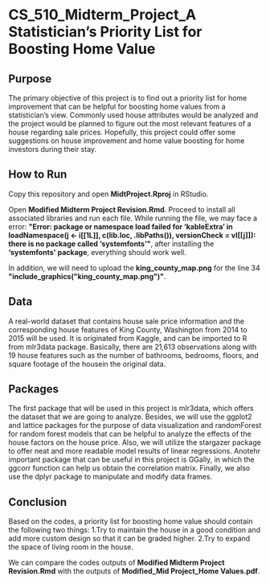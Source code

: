 # CS_510_Midterm_Project_A Statistician’s Priority List for Boosting Home Value

## Purpose
The primary objective of this project is to find out a priority list for home improvement that can be helpful for boosting home values from a statistician’s view. Commonly used house attributes would be analyzed and the project would be planned to figure out the most relevant features of a house regarding sale prices. Hopefully, this project could offer some suggestions on house improvement and home value boosting for home investors during their stay.

## How to Run
Copy this repository and open **MidtProject.Rproj** in RStudio. 

Open **Modified Midterm Project Revision.Rmd**. Proceed to install all associated libraries and run each file. While running the file, we may face a error: **"Error: package or namespace load failed for ‘kableExtra’ in loadNamespace(j <- i[[1L]], c(lib.loc, .libPaths()), versionCheck = vI[[j]]): there is no package called ‘systemfonts’"**, after installing the **‘systemfonts' package**, everything should work well. 

In addition, we will need to upload the **king_county_map.png** for the line 34 **"include_graphics("king_county_map.png")"**.

## Data
A real-world dataset that contains house sale price information and the corresponding house features of King County, Washington from 2014 to 2015 will be used. It is originated from Kaggle, and can be imported to R from mlr3data package. Basically, there are 21,613 observations along with 19 house features such as the number of bathrooms, bedrooms, floors, and square footage of the housein the original data. 

## Packages 
The first package that will be used in this project is mlr3data, which offers the dataset that we are going to analyze. Besides, we will use the ggplot2 and lattice packages for the purpose of data visualization and randomForest for random forest models that can be helpful to analyze the effects of the house factors on the house price. Also, we will utilize the stargazer package to offer neat and more readable model results of linear regressions. Anotehr important package that can be useful in this project is GGally, in which the ggcorr function can help us obtain the correlation matrix. Finally, we also use the dplyr package to manipulate and modify data frames.

## Conclusion
Based on the codes, a priority list for boosting home value should contain the following two things:
1.Try to maintain the house in a good condition and add more custom design so that it can be graded higher.
2.Try to expand the space of living room in the house.

We can compare the codes outputs of **Modified Midterm Project Revision.Rmd** with the outputs of **Modified_Mid Project_Home Values.pdf**. 

